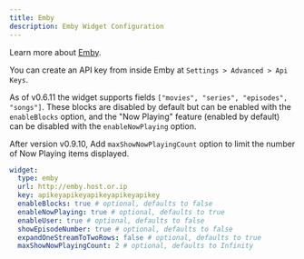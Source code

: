```yaml
---
title: Emby
description: Emby Widget Configuration
---
```


Learn more about [Emby](https://github.com/MediaBrowser/Emby).

You can create an API key from inside Emby at `Settings > Advanced > Api Keys`.

As of v0.6.11 the widget supports fields `["movies", "series", "episodes", "songs"]`. These blocks are disabled by default but can be enabled with the `enableBlocks` option, and the "Now Playing" feature (enabled by default) can be disabled with the `enableNowPlaying` option.

After version v0.9.10, Add `maxShowNowPlayingCount` option to limit the number of Now Playing items displayed.

```yaml
widget:
  type: emby
  url: http://emby.host.or.ip
  key: apikeyapikeyapikeyapikeyapikey
  enableBlocks: true # optional, defaults to false
  enableNowPlaying: true # optional, defaults to true
  enableUser: true # optional, defaults to false
  showEpisodeNumber: true # optional, defaults to false
  expandOneStreamToTwoRows: false # optional, defaults to true
  maxShowNowPlayingCount: 2 # optional, defaults to Infinity
```
